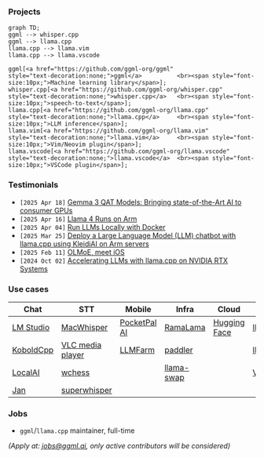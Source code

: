 ### Projects

```mermaid
graph TD;
ggml --> whisper.cpp
ggml --> llama.cpp
llama.cpp --> llama.vim
llama.cpp --> llama.vscode

ggml[<a href="https://github.com/ggml-org/ggml"                 style="text-decoration:none;">ggml</a>          <br><span style="font-size:10px;">Machine learning library</span>];
whisper.cpp[<a href="https://github.com/ggml-org/whisper.cpp"   style="text-decoration:none;">whisper.cpp</a>   <br><span style="font-size:10px;">speech-to-text</span>];
llama.cpp[<a href="https://github.com/ggml-org/llama.cpp"       style="text-decoration:none;">llama.cpp</a>     <br><span style="font-size:10px;">LLM inference</span>];
llama.vim[<a href="https://github.com/ggml-org/llama.vim"       style="text-decoration:none;">llama.vim</a>     <br><span style="font-size:10px;">Vim/Neovim plugin</span>];
llama.vscode[<a href="https://github.com/ggml-org/llama.vscode" style="text-decoration:none;">llama.vscode</a>  <br><span style="font-size:10px;">VSCode plugin</span>];
```

### Testimonials

- `[2025 Apr 18]` [Gemma 3 QAT Models: Bringing state-of-the-Art AI to consumer GPUs](https://developers.googleblog.com/en/gemma-3-quantized-aware-trained-state-of-the-art-ai-to-consumer-gpus/)
- `[2025 Apr 16]` [Llama 4 Runs on Arm](https://newsroom.arm.com/blog/llama-4-runs-on-arm)
- `[2025 Apr 04]` [Run LLMs Locally with Docker](https://www.docker.com/blog/run-llms-locally/)
- `[2025 Mar 25]` [Deploy a Large Language Model (LLM) chatbot with llama.cpp using KleidiAI on Arm servers](https://learn.arm.com/learning-paths/servers-and-cloud-computing/llama-cpu/llama-chatbot/)
- `[2025 Feb 11]` [OLMoE, meet iOS](https://allenai.org/blog/olmoe-app)
- `[2024 Oct 02]` [Accelerating LLMs with llama.cpp on NVIDIA RTX Systems](https://developer.nvidia.com/blog/accelerating-llms-with-llama-cpp-on-nvidia-rtx-systems/)

### Use cases

| Chat                                                  | STT                                                                           | Mobile                                                            | Infra                                                     | Cloud                                                                                         | Code                                                          |
| ---                                                   | ---                                                                           | ---                                                               | ---                                                       | ---                                                                                           | ---                                                           |
| [LM Studio](https://lmstudio.ai)                      | [MacWhisper](https://goodsnooze.gumroad.com/l/macwhisper)                     | [PocketPal AI](https://github.com/a-ghorbani/pocketpal-ai)        | [RamaLama](https://github.com/containers/ramalama)        | [Hugging Face](https://huggingface.co/docs/inference-endpoints/en/guides/llamacpp_container)  | [llama.vim](https://github.com/ggml-org/llama.vim)            |
| [KoboldCpp](https://github.com/LostRuins/koboldcpp)   | [VLC media player](https://x.com/videolan/status/1877072497146781946)         | [LLMFarm](https://github.com/guinmoon/LLMFarm?tab=readme-ov-file) | [paddler](https://github.com/distantmagic/paddler)        |                                                                                               | [llama.vscode](https://github.com/ggml-org/llama.vscode)      |
| [LocalAI](https://github.com/mudler/LocalAI)          | [wchess](https://github.com/ggml-org/whisper.cpp/tree/master/examples/wchess) |                                                                   | [llama-swap](https://github.com/mostlygeek/llama-swap)    |                                                                                               | [VSCode](https://github.com/ggml-org/llama.cpp/pull/12896)    |
| [Jan](https://jan.ai)                                 | [superwhisper](https://superwhisper.com)                                      |                                                                   |                                                           |                                                                                               |                                                               |

### Jobs

  - `ggml`/`llama.cpp` maintainer, full-time

*(Apply at: jobs@ggml.ai, only active contributors will be considered)*
